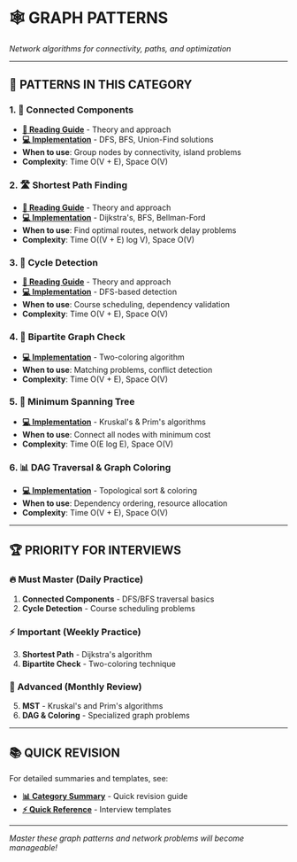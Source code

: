 # 🕸️ **GRAPH PATTERNS**

*Network algorithms for connectivity, paths, and optimization*

---

## 🎯 **PATTERNS IN THIS CATEGORY**

### **1. 🔗 Connected Components**
- **[📖 Reading Guide](./ConnectedComponentsReadingGuide.java)** - Theory and approach
- **[💻 Implementation](./ConnectedComponents.java)** - DFS, BFS, Union-Find solutions
- **When to use**: Group nodes by connectivity, island problems
- **Complexity**: Time O(V + E), Space O(V)

### **2. 🛣️ Shortest Path Finding**
- **[📖 Reading Guide](./ShortestPathReadingGuide.java)** - Theory and approach
- **[💻 Implementation](./ShortestPath.java)** - Dijkstra's, BFS, Bellman-Ford
- **When to use**: Find optimal routes, network delay problems
- **Complexity**: Time O((V + E) log V), Space O(V)

### **3. 🔄 Cycle Detection**
- **[📖 Reading Guide](./CycleDetectionReadingGuide.java)** - Theory and approach
- **[💻 Implementation](./CycleDetection.java)** - DFS-based detection
- **When to use**: Course scheduling, dependency validation
- **Complexity**: Time O(V + E), Space O(V)

### **4. 🎨 Bipartite Graph Check**
- **[💻 Implementation](./BipartiteGraphCheck.java)** - Two-coloring algorithm
- **When to use**: Matching problems, conflict detection
- **Complexity**: Time O(V + E), Space O(V)

### **5. 🌳 Minimum Spanning Tree**
- **[💻 Implementation](./MinimumSpanningTree.java)** - Kruskal's & Prim's algorithms
- **When to use**: Connect all nodes with minimum cost
- **Complexity**: Time O(E log E), Space O(V)

### **6. 📊 DAG Traversal & Graph Coloring**
- **[💻 Implementation](./DAGTraversalAndGraphColoring.java)** - Topological sort & coloring
- **When to use**: Dependency ordering, resource allocation
- **Complexity**: Time O(V + E), Space O(V)

---

## 🏆 **PRIORITY FOR INTERVIEWS**

### **🔥 Must Master (Daily Practice)**
1. **Connected Components** - DFS/BFS traversal basics
2. **Cycle Detection** - Course scheduling problems

### **⚡ Important (Weekly Practice)**
3. **Shortest Path** - Dijkstra's algorithm
4. **Bipartite Check** - Two-coloring technique

### **🎯 Advanced (Monthly Review)**
5. **MST** - Kruskal's and Prim's algorithms
6. **DAG & Coloring** - Specialized graph problems

---

## 📚 **QUICK REVISION**

For detailed summaries and templates, see:
- **[📊 Category Summary](../CATEGORY_SUMMARIES.md#graph-patterns)** - Quick revision guide
- **[⚡ Quick Reference](../QUICK_REFERENCE.md)** - Interview templates

---

*Master these graph patterns and network problems will become manageable!* 